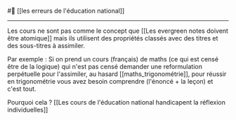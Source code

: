 #🌲 [[les erreurs de l'éducation national]]
___
Les cours ne sont pas comme le concept que [[Les evergreen notes doivent être atomique]] mais ils utilisent des propriétés classés avec des titres et des sous-titres à assimiler.

Par exemple : Si on prend un cours (français) de maths (ce qui est censé être de la logique) qui n'est pas censé demander une reformulation perpétuelle pour l'assimiler, au hasard [[maths_trigonométrie]], pour réussir en trigonométrie vous avez besoin comprendre (l'énoncé + la leçon) et c'est tout. 

Pourquoi cela ? [[Les cours de l'éducation national handicapent la réflexion individuelles]]